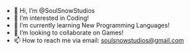 - 👋 Hi, I’m @SoulSnowStudios
- 👀 I’m interested in Coding!
- 🌱 I’m currently learning New Programming Languages!
- 💞️ I’m looking to collaborate on Games!
- 📫 How to reach me via email: soulsnowstudios@gmail.com

<!---
SoulSnowStudios/SoulSnowStudios is a ✨ special ✨ repository because its `README.md` (this file) appears on your GitHub profile.
You can click the Preview link to take a look at your changes.
--->
